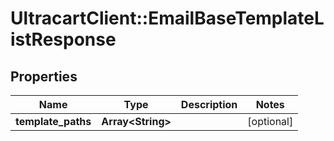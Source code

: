# UltracartClient::EmailBaseTemplateListResponse

## Properties
Name | Type | Description | Notes
------------ | ------------- | ------------- | -------------
**template_paths** | **Array&lt;String&gt;** |  | [optional] 



